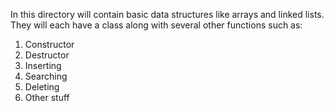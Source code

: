 In this directory will contain basic data structures like arrays and linked lists. They will each have a class along with several other functions such as:
1. Constructor
2. Destructor
3. Inserting
4. Searching
5. Deleting
6. Other stuff
